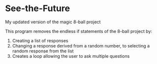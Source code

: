 # See-the-Future
My updated version of the magic 8-ball project

This program removes the endless if statements of the 8-ball project by:
1. Creating a list of responses
2. Changing a response derived from a random number, to selecting a random response from the list
3. Creates a loop allowing the user to ask multiple questions
